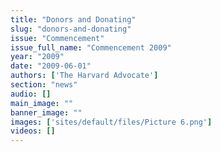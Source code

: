 ```yaml
---
title: "Donors and Donating"
slug: "donors-and-donating"
issue: "Commencement"
issue_full_name: "Commencement 2009"
year: "2009"
date: "2009-06-01"
authors: ['The Harvard Advocate']
section: "news"
audio: []
main_image: ""
banner_image: ""
images: ['sites/default/files/Picture 6.png']
videos: []
---
```


